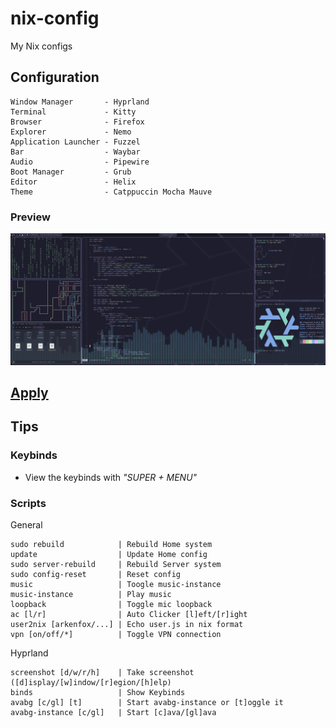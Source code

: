 # nix-config
My Nix configs

## Configuration
```
Window Manager       - Hyprland
Terminal             - Kitty
Browser              - Firefox
Explorer             - Nemo
Application Launcher - Fuzzel
Bar                  - Waybar
Audio                - Pipewire
Boot Manager         - Grub
Editor               - Helix
Theme                - Catppuccin Mocha Mauve
```

### Preview
![Desktop](./preview.png)

## [Apply](./Install.md)

## Tips

### Keybinds
- View the keybinds with *"SUPER + MENU"*

### Scripts
General
```
sudo rebuild            | Rebuild Home system
update                  | Update Home config
sudo server-rebuild     | Rebuild Server system
sudo config-reset       | Reset config
music                   | Toogle music-instance
music-instance          | Play music
loopback                | Toggle mic loopback
ac [l/r]                | Auto Clicker [l]eft/[r]ight
user2nix [arkenfox/...] | Echo user.js in nix format
vpn [on/off/*]          | Toggle VPN connection
```
Hyprland
```
screenshot [d/w/r/h]    | Take screenshot ([d]isplay/[w]indow/[r]egion/[h]elp)
binds                   | Show Keybinds
avabg [c/gl] [t]        | Start avabg-instance or [t]oggle it
avabg-instance [c/gl]   | Start [c]ava/[gl]ava
```
